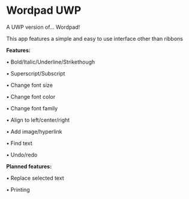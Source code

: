 # Wordpad UWP
A UWP version of... Wordpad!

This app features a simple and easy to use interface other than ribbons

**Features:**

  • Bold/Italic/Underline/Strikethough
  
  • Superscript/Subscript
  
  • Change font size
  
  • Change font color
  
  • Change font family
  
  • Align to left/center/right
  
  • Add image/hyperlink
  
  • Find text
  
  • Undo/redo
  
**Planned features:**

  • Replace selected text
  
  • Printing

